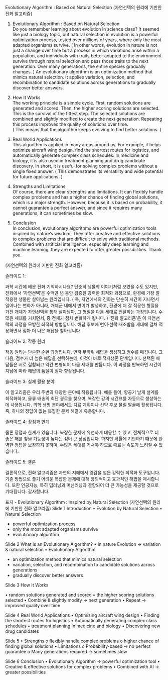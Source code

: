 Evolutionary Algorithm  : Based on Natural Selection    (자연선택의 원리에 기반한 진화 알고리즘)  

1)   Evolutionary Algorithm  : Based on Natural Selection  
Do you remember learning about evolution in science class?    It seemed like just a biology topic, but natural selection in evolution is a powerful optimization process, tested over millions of years, where only the most adapted organisms survive.    ( In other words, evolution in nature is not just a change over time but a process in which variations arise within a population, and individuals with traits better adapted to the environment survive through natural selection and pass those traits to the next generation. Over many generations, the entire species gradually changes. )    An evolutionary algorithm is an optimization method that mimics natural selection.    It applies variation, selection, and recombination to candidate solutions across generations to gradually discover better answers.
  
2)   How It Works  
The working principle is a simple cycle.       First, random solutions are generated and scored.     Then, the higher scoring solutions are selected.      This is the survival of the fittest step.       The selected solutions are combined and slightly modified to create the next generation.       Repeating this process improves the quality of solutions over time.   
( This means that the algorithm keeps evolving to find better solutions. )
3)   Real World Applications  
This algorithm is applied in many areas around us.    For example, it helps optimize aircraft wing design, find the shortest routes for logistics, and automatically generate complex class schedules.   In medicine and biology, it is also used in treatment planning and drug candidate discovery.   In short, it is useful for solving complex problems without a single fixed answer.
( This demonstrates its versatility and wide potential for future applications. )
4)   Strengths and Limitations  
Of course, there are clear strengths and limitations.   It can flexibly handle complex problems and has a higher chance of finding global solutions, which is a major strength.   However, because it is based on probability, it cannot guarantee a perfect answer, and since it requires many generations, it can sometimes be slow.

5)   Conclusion  
In conclusion, evolutionary algorithms are powerful optimization tools inspired by nature’s wisdom. They offer creative and effective solutions to complex problems that are difficult to solve with traditional methods.   Combined with artificial intelligence, especially deep learning and machine learning, they are expected to offer greater possibilities.   Thank you.







(자연선택의 원리에 기반한 진화 알고리즘)

슬라이드 1: 

과학 시간에 배운 진화 기억하시나요?   단순히 생물학 이야기처럼 보였을 수도 있지만,  진화에서 ‘자연선택’은 수백만 년 동안 검증된 강력한 최적화 과정으로, 환경에 가장 잘 적응한 생물만 살아남는 원리입니다.   ( 즉, 자연에서의 진화는 단순히 시간이 지나면서 일어나는 변화가 아니라, 개체군 내에서 변이가 발생하고, 환경에 더 잘 적응한 형질을 가진 개체가 자연선택을 통해 살아남아, 그 형질을 다음 세대로 전달하는 과정입니다.    수많은 세대를 거치면서, 종 전체가 점차 변화하게 됩니다. )    ‘진화 알고리즘’은 이 자연선택의 과정을 모방한 최적화 방법입니다.     해답 후보에 변이·선택·재조합을 세대에 걸쳐 적용하면서 점차 더 나은 해답을 찾아갑니다.

슬라이드 2: 작동 원리

작동 원리는 단순한 순환 과정입니다. 먼저 무작위 해답을 생성하고 점수를 매깁니다.   그 다음, 점수가 더 높은 해답을 선택하는데, 이것이 바로 적자생존 단계입니다.    선택된 해답들은 서로 결합되고 약간 변형되어 다음 세대를 만듭니다.     이 과정을 반복하면 시간이 지남에 따라 해답의 품질이 점차 향상됩니다.

슬라이드 3: 실제 활용 분야

이 알고리즘은 우리 주변의 다양한 분야에 적용됩니다.     예를 들어, 항공기 날개 설계를 최적화하고, 물류 배송의 최단 경로를 찾으며, 복잡한 강의 시간표를 자동으로 생성하는 데 사용됩니다.     의학·생명 분야에서도 치료 계획이나 신약 후보 물질 발굴에 활용됩니다.     즉, 하나의 정답이 없는 복잡한 문제 해결에 유용합니다.

슬라이드 4: 장점과 한계

물론 장점과 한계가 있습니다.     복잡한 문제에 유연하게 대응할 수 있고, 전체적으로 더 좋은 해를 찾을 가능성이 높다는 점이 큰 장점입니다.     하지만 확률에 기반하기 때문에 완벽한 정답을 보장하지 못하며, 수많은 세대를 거쳐야 하므로 때로는 속도가 느려질 수 있습니다.

슬라이드 5: 결론

결론적으로, 진화 알고리즘은 자연의 지혜에서 영감을 얻은 강력한 최적화 도구입니다.     기존 방법으로 풀기 어려운 복잡한 문제에 대해 창의적이고 효과적인 해법을 제시합니다.     또한 인공지능, 특히 딥러닝과 머신러닝과 결합되어 더 큰 가능성을 제공할 것으로 기대됩니다. 감사합니다.






표지 -  Evolutionary Algorithm : Inspired by Natural Selection    (자연선택의 원리에 기반한 진화 알고리즘)
Slide 1        Introduction 
•	Evolution by Natural Selection
•	Natural Selection
-  powerful optimization process
-  only the most adapted organisms survive
-  evolutionary algorithm

Slide 2        What is an Evolutionary Algorithm?
•	In nature
Evolution  ->  variation & natural selection
•	Evolutionary Algorithm
-  an optimization method that mimics natural selection
-  variation, selection, and recombination to candidate solutions across generations
-  gradually discover better answers

Slide 3      How It Works

•	random solutions generated and scored
•	the higher scoring solutions selected
•	Combine & slightly modify → next generation
•	Repeat → improved quality over time

Slide 4      Real World Applications
•	Optimizing aircraft wing design
•	Finding the shortest routes for logistics
•	Automatically generating complex class schedules
•	treatment planning in medicine and biology
•	Discovering new drug candidates

Slide 5
•	Strengths
o	flexibly handle complex problems
o	higher chance of finding global solutions
•	Limitations
o	Probability-based → no perfect guarantee
o	Many generations required → sometimes slow

Slide 6     Conclusion
•	Evolutionary Algorithm →     powerful optimization tool
•	Creative & effective solutions for complex problems
•	Combined with AI →     greater possibilities

